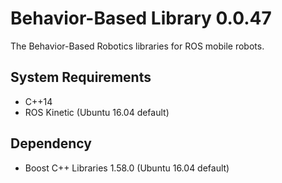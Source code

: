 # Behavior-Based Library 0.0.47

The Behavior-Based Robotics libraries for ROS mobile robots.

## System Requirements

- C++14
- ROS Kinetic (Ubuntu 16.04 default)

## Dependency

- Boost C++ Libraries 1.58.0 (Ubuntu 16.04 default)


